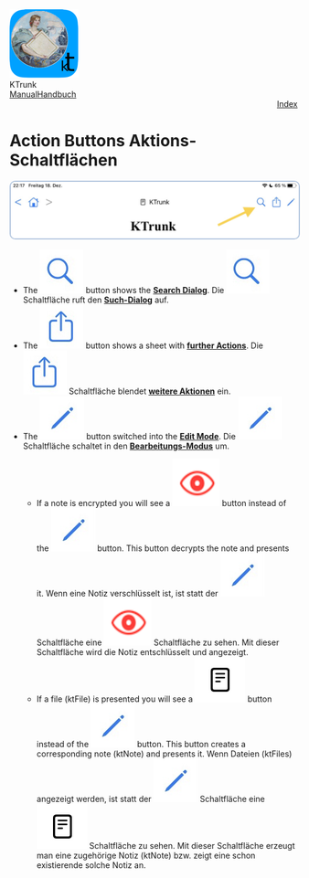 
<div class="logoRow">
  <div class="logoColumn logoColumnLeft">
    <img src="./../logo120.png">
  </div>
  <div class="logoColumn logoColumnRight">
    <div class="vCentered">
      <div class="logoTitle">KTrunk</div>
      <div class="logoTitle"><a href="./../Manual.html"><span class="en">Manual</span><span class="de">Handbuch</span></a></div>
      <div class="logoDescription" style="text-align: right;"><a href="Index.html">Index</a></div>
    </div>
  </div>
</div>


<h1>
  <span class="en">Action Buttons</span>
  <span class="de">Aktions-Schaltflächen</span>
</h1>
<img src="ActionButtons.jpg" style="border: 2px solid #B0C4DE; border-radius: 10px;">
<ul>
  <li>
    <span class="en">The <img src="buttons/search.jpg" class="appButton"> button shows the <b><a href="SearchDialog.html">Search Dialog</a></b>.</span>
    <span class="de">Die <img src="buttons/search.jpg" class="appButton"> Schaltfläche ruft den <b><a href="SearchDialog.html">Such-Dialog</a></b> auf.</span>
  </li>
  <li>
    <span class="en">The <img src="buttons/actions.jpg" class="appButton"> button shows a sheet with <b><a href="FurtherActions.html">further Actions</a></b>.</span>
    <span class="de">Die <img src="buttons/actions.jpg" class="appButton"> Schaltfläche blendet <b><a href="FurtherActions.html">weitere Aktionen</a></b> ein.</span>
  </li>
  <li>
    <span class="en">The <img src="buttons/edit.jpg" class="appButton"> button switched into the <b><a href="EditMode.html">Edit Mode</a></b>.</span>
    <span class="de">Die <img src="buttons/edit.jpg" class="appButton"> Schaltfläche schaltet in den <b><a href="EditMode.html">Bearbeitungs-Modus</a></b> um.</span>
  </li>
  <ul>
     <li>
        <span class="en">If a note is encrypted you will see a <img src="buttons/eyeDecrypt.jpg" class="appButton"> button instead of the <img src="buttons/edit.jpg" class="appButton"> button. This button decrypts the note and presents it.</span>
         <span class="de">Wenn eine Notiz verschlüsselt ist, ist statt der <img src="buttons/edit.jpg" class="appButton"> Schaltfläche eine <img src="buttons/eyeDecrypt.jpg" class="appButton"> Schaltfläche zu sehen. Mit dieser Schaltfläche wird die Notiz entschlüsselt und angezeigt.</span>
    </li>
     <li>
        <span class="en">If a file (ktFile) is presented you will see a <img src="buttons/note.jpg" class="appButton"> button instead of the <img src="buttons/edit.jpg" class="appButton"> button. This button creates a corresponding note (ktNote) and presents it.</span>
         <span class="de">Wenn Dateien (ktFiles) angezeigt werden, ist statt der <img src="buttons/edit.jpg" class="appButton"> Schaltfläche eine <img src="buttons/note.jpg" class="appButton"> Schaltfläche zu sehen. Mit dieser Schaltfläche erzeugt man eine zugehörige Notiz (ktNote) bzw. zeigt eine schon existierende solche Notiz an.</span>
    </li>
  </ul>
</ul>
